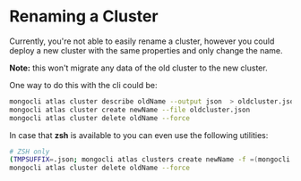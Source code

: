 # Renaming a Cluster

Currently, you're not able to easily rename a cluster, 
however you could deploy a new cluster with the same properties and only change the name.

**Note:** this won't migrate any data of the old cluster to the new cluster.

One way to do this with the cli could be:

```bash
mongocli atlas cluster describe oldName --output json  > oldcluster.json
mongocli atlas cluster create newName --file oldcluster.json
mongocli atlas cluster delete oldName --force
```

In case that **zsh** is available to you can even use the following utilities: 

```zsh
# ZSH only
(TMPSUFFIX=.json; mongocli atlas clusters create newName -f =(mongocli atlas clusters describe oldName -o json))
mongocli atlas cluster delete oldName --force
```
